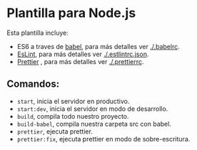 # Plantilla para Node.js

Esta plantilla incluye:

- ES6 a traves de [babel](https://babeljs.io/setup#installation), para más detalles ver [./.babelrc](./.babelrc).
- [EsLint](https://eslint.org/docs/user-guide/getting-started), para más detalles ver [./.estlintrc.json](./..eslintrc.json).
- [Prettier](https://prettier.io/docs/en/editors.html) , para más detalles ver [./.prettierrc](./.prettierrc).

## Comandos:

- `start`, inicia el servidor en productivo.
- `start:dev`, inicia el servidor en modo de desarrollo.
- `build`, compila todo nuestro proyecto.
- `build-babel`, compila nuestra carpeta src con babel.
- `prettier`, ejecuta prettier.
- `prettier:fix`, ejecuta prettier en modo de sobre-escritura.
